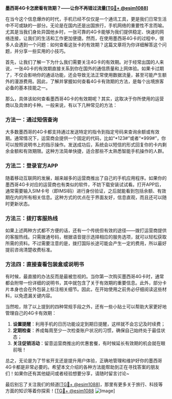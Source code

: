 **墨西哥4G卡怎麽看有效期？——让你不再错过流量[[TG💪+ @esim1088](https://t.me/s/esim1088)]**

在当今这个信息爆炸的时代，手机已经不仅仅是一个通讯工具，更是我们日常生活中不可或缺的一部分。无论是在国内还是出国旅行，手机网络的重要性不言而喻。尤其是当我们身处异国他乡时，一张可靠的4G卡能够为我们提供稳定、快速的网络连接，让我们的生活和工作更加便捷。然而，在使用墨西哥4G卡的过程中，很多人会遇到一个问题：如何查看这张卡的有效期？这篇文章将为你详细解答这个问题，并分享一些实用的小技巧。

首先，让我们了解一下为什么我们需要关注4G卡的有效期。对于经常出国的人来说，一张4G卡的有效期直接关系到你在国外的通信质量和上网体验。如果卡过期了，不仅会影响你的通话功能，还会导致无法正常使用数据流量，甚至可能产生额外的漫游费用。因此，了解并掌握如何查看4G卡有效期的方法，是每个出境旅客必备的基本技能之一。

那么，具体该如何查看墨西哥4G卡的有效期呢？其实，这取决于你所使用的运营商以及具体的卡种。一般来说，有以下几种常见的方法：

### 方法一：通过短信查询

大多数墨西哥的4G卡都支持通过发送特定的指令到指定号码来查询余额或有效期。通常情况下，运营商会提供一个固定的代码，比如“*123#”或者“*999#”，你可以按照说明书上的指示操作。发送成功后，系统会以短信的形式回复你的卡内剩余金额和有效期限。这种方法简单快捷，适合那些不太熟悉智能手机操作的人群。

### 方法二：登录官方APP

随着移动互联网的发展，越来越多的运营商推出了自己的手机应用程序。如果你的墨西哥4G卡对应的运营商也有类似的软件，不妨下载安装试试看。打开APP后，通常需要输入SIM卡号（即IMSI码）进行身份验证，之后就能看到包括余额、有效期在内的所有相关信息。这种方式的优点在于界面友好，信息直观，而且还可以随时更新状态。

### 方法三：拨打客服热线

如果上述两种方式都不方便的话，还有一个传统但有效的途径——拨打运营商提供的客服热线。只需拨通号码，根据语音提示选择相应的服务选项，就可以轻松获取所需的资料。不过需要注意的是，拨打国际长途可能会产生一定的费用，所以最好提前咨询清楚收费标准。

### 方法四：直接查看包装盒或说明书

有时候，最直接的办法反而是最被忽视的。当你第一次购买墨西哥4G卡时，通常都会附带一份详细的说明书，其中就包含了关于有效期的重要信息。此外，部分卡片本身也会在外包装上标注相关细节。因此，在开始使用之前务必仔细阅读这些材料，以免遗漏关键内容。

当然啦，除了以上提到的四种常规手段之外，还有一些小贴士可以帮助大家更好地管理自己的4G卡有效期：

1. **设置提醒**：利用手机的日历功能设定到期日提醒，这样就不会忘记及时续费；
2. **定期检查**：养成每周至少一次检查账户状况的习惯，确保自己始终处于最佳状态；
3. **关注促销活动**：留意运营商推出的优惠套餐，有时候延长有效期的机会就在眼前哦！

总之，无论是为了节省开支还是提升用户体验，正确地管理和维护好你的墨西哥4G卡都是非常必要的。希望本文介绍的各种方法能帮助到正在寻找答案的朋友们！如果你还有其他疑问或者经验想要分享，请随时留言讨论~

最后别忘了关注我们的频道[[TG💪+ @esim1088](https://t.me/s/esim1088)]，那里有更多关于旅行、科技等方面的知识等着你探索！[[TG💪+ @esim1088](https://t.me/s/esim1088) ![Image](https://i.postimg.cc/4NQfJmqS/Snipaste-2025-05-13-00-14-12.png)]